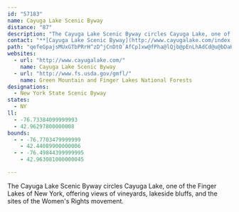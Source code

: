 ```yaml
---
id: "57183"
name: Cayuga Lake Scenic Byway
distance: "87"
description: "The Cayuga Lake Scenic Byway circles Cayuga Lake, one of the Finger Lakes of New York, offering views of vineyards, lakeside bluffs, and the sites of the Women's Rights movement."
contact: "**[Cayuga Lake Scenic Byway](http://www.cayugalake.com/index.php)**  \r\n [Send E-mail](mailto:info@cayugalake.com)\r\n\r\n**[Cayuga County Office of Tourism](http://www.tourcayuga.com/index.php)**  \r\n 315-255-1658   \r\n 800-499-9615   \r\n [Send E-mail](mailto:tourism2006@cayuganet.org)  \r\n\r\n**[Ithaca/Tompkins County Convention & Visitors Bureau](http://www.visitithaca.com/)**  \r\n607-272-1313\r\n1-800-28-ITHACA   \r\n [Send E-mail](mailto:info@visitithaca.com)  \r\n\r\n**[Seneca County Tourism](http://www.fingerlakescentral.com/)**  \r\n1-800-732-1848\t\r\n [Send E-mail](mailto:mkoch@co.seneca.ny.us)  "
path: "qefeGpajsMUxGTbPRrH^zD^jCnDtO`AfCp]xw@fPha@lQjb@pEnLhAdCd@u@bDaH|@{AlL}O~AcBrAaArCeAhCYrBDpF^lB@nBOfBe@fKgErB}A~SoJbBg@r`@eJhGuBvBeA|DmCzAqAzG{GbByAbCoAnAe@bDq@bDMxCRfe@`LxAZfGr@tO|@`o@jC`E?~CUvGmApDkA~e@_R|C_A~VkGhq@yT`HwAjIgArE?xBd@dCjAnGbEdAh@|DbAfMp@tGDlDZr@PnC~@fD~AxExDhElC|Ar@vDz@~DTrAErBSjE}@puBsf@hBYnDG`GZdL|AvE`@lNz@pRbBp}@pUxDjA|Ar@~B~A|BdC|Xf]bAx@lJ`FfB~AzApBfH|KxKlRdB`Bn@^`Bf@rG|@jOl@|QjBzRvDjHPnKj@lFd@hDr@zGrC|ErAna@fJrC?vZ_AlMq@`FB|FRdL~@|ITbNB~B^hEjArBNbA?~[gDpKeBnCApBDhANfYpErDRhB?vG_@r[sCzDy@`QuF|Dk@jIYbAM|Cs@nAk@hy@sh@fAg@dDkA|UqFpEcBrCmBxB_CnMiRxC_DbBqA~QuLhAo@hCeA~KqBnD{@|QyFhFmAdl@aIbE]bTo@fl@wA~B[fBe@lCsAxBcBrFuGbDuClCyA~OeGrCsBdAmA|AkCdAyCrL_c@x@gCzAuCrA_BrAgA~MsHh@i@f_@yYfw@on@za@cTvBwAhCyBjb@gb@`DmCrDgBlDs@nTqBrTyAz]aDfG]rAUr@W~CgBjKaJ`K_KjHgJxEiFvCsCbG}BfFcAzM_AjIQlGYfGgAzIcChQoGdEsB`JiF|CuBfBsAdCoC`IuLjJuOpHoKzKaOhAkBhGoLpCuGxByFlCgIxDgN|D_QpDuL~@eCn@gArBqC~@kAfBaBbHaFvUoK~BqAfTuNhS{L~D{CrFeFpDkExc@}r@|AyB`AgApC_CrToLlCeCpAoB`BcE|D}NxEm[dAeGxKal@~EwU`@aCTqCJaHUaWKoC]kEmAcKKgBC_DHqBh@gEpFeR|ByEtAmB|A_BpKoHbByAbBoBpAoBfA_C~EiNjCgFzO{X`L_UlBmCfUcYrHoKlAyB~A_EbAeEbCePTeCX_Id@iEr@gDbBsG`KoW`HqPhAkBrAgBlG_HrEgDbIgF`BwAzAaBvEaHlAsArAkArIcGrBkAvBy@zBg@fCWbf@}@nBMhBYfBm@bBw@rA_Av[_XlBkAzMwGbBo@~A[rFq@`Cs@nUiJfFkBfIaChRsGpLyC|TiLpO_H|Q{LjOmI`J{FdIyEvZeTfGwFpXcNdBmBfBeDx@cDjAsHl@kBbA_BnA{@tAYfBDdN`GxR`DbBMjAc@`EiEjAq@r@M`FWYmXq[r@cB]yAg@wByA}ImI_SuT_NaKcEuAcDYoRd@kC?uBYiE_BcCmCmBgCyBfAuElBqA^}Dp@aIfDgHtDwWfOuOhJcNxGaM|HoAp@yS`FsB\\iRrB{Gd@qHRyF@gJg@aFs@qOgEaAQ_G[me@kBys@s@mJ}AaBa@oBy@u@g@cAeAsAwBe@eAiJa]{@eCi@y@i@w@_BuAoBw@sBYsBHwGxAmc@bEeBXkCv@{Ar@kIrG{N`NgAr@{Br@aALeEADzF_@lEuM|s@u@|CaDvKwGbVk@xBs@jEWnEAlCBjCNlClFzj@NdDI~C_@vCs@jC_AdBkLtQiBhByA|@}@XsHxAaBx@_FzCsAj@}@RyRf@_BNy@TyAr@cCbCkOxXiJjXuDlO}U~hAwAfDcHtLsC`Dq^`[un@lg@u_@d[q[pX_n@h~@oEpFaYn[gZhXcF`Ey@d@w@ZsGrAseDlH}jAjBkdB~D}AZ~@|}@n@lr@BhGUdEy@zEcAzCiBjDiCrCuJtGaOlLyNzJsC`CyBrCsA|BuHtQaBzCmB`CyAxAmBvAoKvGyGdF{G~F_XxVeMdNyKdMiIlKeGnI{AjBwF~EgZtT_NhHqMhLeI~GoPtJyCxA}Cx@gXjD_Dr@aDlA_CpAqGzDcChBoBvB}AtBa_@fo@sDjFaCrCqHzIiGtGkEpDwMzJyCrAmCf@wBDeBMyBe@aJmE}@s@qE_Fk@g@cAe@uOmDuAEgAJspBzc@iBdAmA~Ae@z@}AxE_A`BmBbBcA^uUfEqHd@mH~AgDb@_CJyIE}H[wBJu@LeBr@iOhJyLvEkDZkHP_BEsd@cIaLqCcCy@gDqBuAsAm@o@{IyMkAmAsA_AeLgGsCmAaq@qVyA_AaIyHaBkAkBy@{Ba@yDA}IZ{M`B}MB_G_@}FmAqJkDcCgAuJ{FmCkAsCw@oCa@aDMkLLwKCwAAiBY{Am@oJsFcF_CsEyAeWaHaBQgWGcTyAeOx@qIxAmFpAiCbAqIlEsO~GyDpAuObDwCb@uQr@kJfAkEx@eFdBqEjByBnAaIfGqMxLsBlAgF`BoSlFgXdGcBj@yf@jWuL~EiBhAcB|A{HzIiA`BkKtSsIzSkBzCuB~ByAlA}DnByDv@y[`CeB^sNpEiWbHg]dGeGl@_EDsBSwY{FqDIuBPqCl@_EpAiBx@aJrF{CxAyh@tL_BLmDEoAMcLsBaBImBJeb@xKwTlFiD^qJX}C?qHkA"
websites:
  - url: "http://www.cayugalake.com/"
    name: Cayuga Lake Scenic Byway
  - url: "http://www.fs.usda.gov/gmfl/"
    name: Green Mountain and Finger Lakes National Forests
designations:
  - New York State Scenic Byway
states:
  - NY
ll:
  - -76.73384099999993
  - 42.96297800000008
bounds:
  - - -76.7703479999999
    - 42.44089900000006
  - - -76.49844399999995
    - 42.963081000000045

---
```


The Cayuga Lake Scenic Byway circles Cayuga Lake, one of the Finger Lakes of New York, offering views of vineyards, lakeside bluffs, and the sites of the Women's Rights movement.
